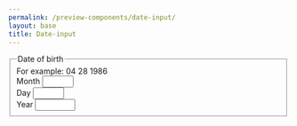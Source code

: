 ```yaml
---
permalink: /preview-components/date-input/
layout: base
title: Date-input
---
```


<fieldset>
  <legend>Date of birth</legend>
  <span class="usa-form-hint" id="dobHint">For example: 04 28 1986</span>

  <div class="usa-date-of-birth">
    <div class="usa-form-group usa-form-group-month">
      <label for="date_of_birth_1">Month</label>
      <input class="usa-input-inline" aria-describedby="dobHint" class="usa-form-control" id="date_of_birth_1" name="date_of_birth_1" pattern="0?[1-9]|1[012]" type="number" min="1" max="12" value="">
    </div>
    <div class="usa-form-group usa-form-group-day">
      <label for="date_of_birth_2">Day</label>
      <input class="usa-input-inline" aria-describedby="dobHint" class="usa-form-control" id="date_of_birth_2" name="date_of_birth_2" pattern="0?[1-9]|1[0-9]|2[0-9]|3[01]" type="number" min="1" max="31" value="">
    </div>
    <div class="usa-form-group usa-form-group-year">
      <label for="date_of_birth_3">Year</label>
      <input class="usa-input-inline" aria-describedby="dobHint" class="usa-form-control" id="date_of_birth_3" name="date_of_birth_3" pattern="[0-9]{4}" type="number" min="1900" max="2000" value="">
    </div>
  </div>
</fieldset>